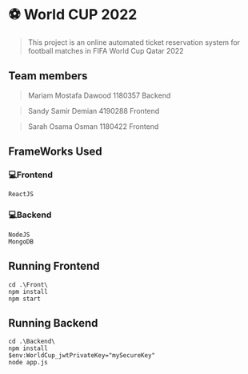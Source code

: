 # **⚽ World CUP 2022**

> This project is an online automated ticket reservation system for football matches in FIFA World Cup Qatar 2022

## Team members

> Mariam Mostafa Dawood 1180357 Backend

> Sandy Samir Demian 4190288 Frontend

> Sarah Osama Osman 1180422 Frontend

## FrameWorks Used

### 💻Frontend

    ReactJS

### 💻Backend

    NodeJS
    MongoDB

## Running Frontend

    cd .\Front\
    npm install
    npm start

## Running Backend

    cd .\Backend\
    npm install
    $env:WorldCup_jwtPrivateKey="mySecureKey"
    node app.js
